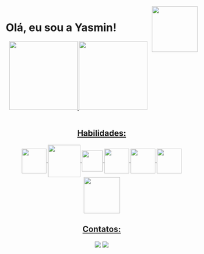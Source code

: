  <img align="right" height="120" width="120" src="https://cdn.discordapp.com/attachments/939573113820151930/954900647659057154/Yasmin.gif" />
<h1>Olá, eu sou a Yasmin!</h1> 

<div align="center">
  <a href="https://github.com/YasminArnaut">
  <img height="180em" src="https://github-readme-stats.vercel.app/api?username=YasminArnaut&show_icons=true&theme=dracula&include_all_commits=true&count_private=true"/>
  <img height="180em" src="https://github-readme-stats.vercel.app/api/top-langs/?username=YasminArnaut&layout=compact&langs_count=7&theme=dracula"/>
</div>
  
<div style="display: inline_block" align="center"><br>
   <h2> Habilidades: </h2>
  <img align="center" height="65" width="65" src="https://cdn.jsdelivr.net/gh/devicons/devicon/icons/android/android-plain-wordmark.svg">
  <img align="center" height="85" width="85" src="https://cdn.jsdelivr.net/gh/devicons/devicon/icons/kotlin/kotlin-plain-wordmark.svg">
  <img align="center" height="55" width="55" src="https://cdn.jsdelivr.net/gh/devicons/devicon/icons/javascript/javascript-original.svg" />
   <img align="center" height="65" width="65" src="https://cdn.jsdelivr.net/gh/devicons/devicon/icons/html5/html5-plain-wordmark.svg" />
  <img align="center" height="65" width="65" src="https://cdn.jsdelivr.net/gh/devicons/devicon/icons/css3/css3-plain-wordmark.svg" />
 <img align="center" height="65" width="65" src="https://cdn.jsdelivr.net/gh/devicons/devicon/icons/git/git-plain-wordmark.svg" />
  <img align="center" height="95" width="95" src="https://cdn.jsdelivr.net/gh/devicons/devicon/icons/intellij/intellij-plain-wordmark.svg" />
 
  
 
 
  </div>
  
  <div align="center">
     <h2>Contatos: </h2>
      <a href="https://www.linkedin.com/in/yasmin-arnaut/" target="_blank"><img align="center" src="https://img.shields.io/badge/-LinkedIn-%230077B5?style=for-the-badge&logo=linkedin&logoColor=white"></a> 
      <a href = "mailto:yasminarnaut87@gmail.com"><img align="center" src="https://img.shields.io/badge/-Gmail-%23333?style=for-the-badge&logo=gmail&logoColor=white" target="_blank"></a>
</div>
